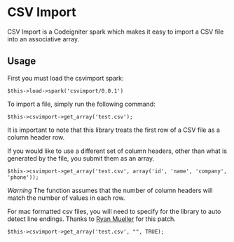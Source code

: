 CSV Import
================

CSV Import is a Codeigniter spark which makes it easy to import a CSV file into an associative array.


Usage
-----

First you must load the csvimport spark:

	$this->load->spark('csvimport/0.0.1')
	
To import a file, simply run the following command:
	
	$this->csvimport->get_array('test.csv');

It is important to note that this library treats the first row of a CSV file as a column header row.

If you would like to use a different set of column headers, other than what is generated by the file, you submit them as an array.

	$this->csvimport->get_array('test.csv', array('id', 'name', 'company', 'phone'));

*Warning* The function assumes that the number of column headers will match the number of values in each row.

For mac formatted csv files, you will need to specify for the library to auto detect line endings. Thanks to [Ryan Mueller](https://github.com/creativenotice) for this patch.

	$this->csvimport->get_array('test.csv', "", TRUE);
